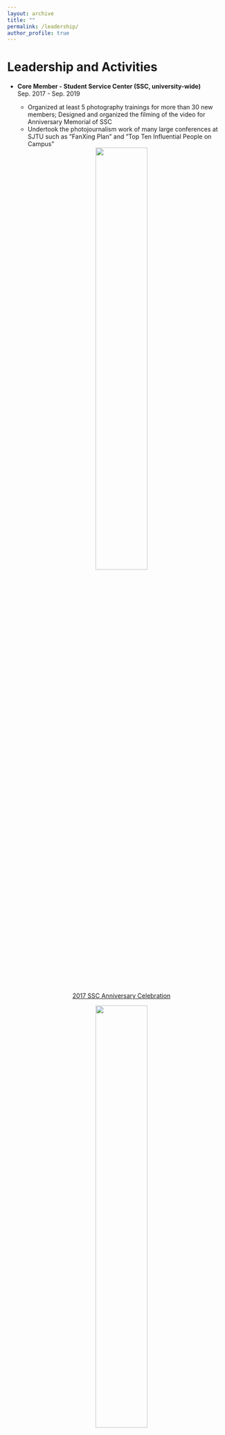 ```yaml
---
layout: archive
title: ""
permalink: /leadership/
author_profile: true
---
```

# Leadership and Activities
* **Core Member - Student Service Center (SSC, university-wide)**
<br>Sep. 2017 - Sep. 2019
    * Organized at least 5 photography trainings for more than 30 new members; Designed and organized the filming of the video for Anniversary Memorial of SSC
    * Undertook the photojournalism work of many large conferences at SJTU such as ”FanXing Plan” and ”Top Ten Influential People on Campus”
    <center>
    <img src="https://renjie-woo.github.io/images/leadership/2017_XF.png" width="50%" /><br>
    <a href="http://affairs.sjtu.edu.cn/cms/view/wz.action?id=ff8080816025628401605f18522945e5"><span>2017 SSC Anniversary Celebration</span></a><br>

    <img src="https://renjie-woo.github.io/images/leadership/2018.png" width="50%" /><br>
    <a href="http://affairs.sjtu.edu.cn/cms/view/wz.action?id=ff8080816372b71601646a55356572dc"><span>FanXing - 2018 Shanghai Jiao Tong University Inspirational Character Selection Activity</span></a><br>

    <img src="https://renjie-woo.github.io/images/leadership/2019_FX.png" width="50%" /><br>
    <a href="http://affairs.sjtu.edu.cn/cms/view/wz.action?id=ff8080816bf3a209016bf4767d7a01ef"><span>FanXing - 2019 Shanghai Jiao Tong University Inspirational Character Selection Activity</span></a>
    </center>
* [**Monitor - Class F1603305**](http://renjie-woo.github.io/images/F1603305.jpg)
<br>Sep. 2016 - Jun. 2020 (Expected)
    * Led classmates to participate in Class Style Contest and won the first prize (only four classes earned this prize among 40 classes); 
    * Organized classmates to take part in the Competition of Best Classes of SJTU and earned the Third Prize of The Best Class Award in the sophomore year (other winning classes are at least in their junior year)
    * Organized more than 20 activities in the class of 31 students such as class meetings, class trips, and contests
    <center>
    <img src="https://renjie-woo.github.io/images/leadership/F1603305-all.png" width="50%" />
    <img src="https://renjie-woo.github.io/images/leadership/F1603305-final.png" width="50%" />
    </center>
<!--# HONORS AND AWARDS



* **Volunteer of Shanghai International Marathon**
<br>Nov. 2017, Oct. 2018
<center>
    <img src="https://renjie-woo.github.io/images/leadership/mrs.JPG" width="50%" /><br>
    <span>Volunteered for 2017 Shanghai International Marathon</span>
</center>

# Honors and Awards
* Elite Liu Yongling Scholarship (top 1%), Oct. 2019						  
* Academic Excellence Scholarship of Shanghai Jiao Tong University (top 10%), Nov. 2019
* Academic Progress Scholarship of Shanghai Jiao Tong University, Nov. 2019
* Outstanding Students of Military Training (top 10%), Sep. 2017
* Excellent League Member of Shanghai Jiao Tong University (top 10%), May. 2017

-->